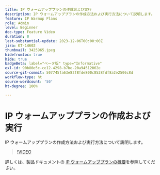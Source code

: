 ```yaml
---
title: IP ウォームアッププランの作成および実行
description: IP ウォームアッププランの作成方法および実行方法について説明します。
feature: IP Warmup Plans
role: Admin
level: Beginner
doc-type: Feature Video
duration: 0
last-substantial-update: 2023-12-06T00:00:00Z
jira: KT-14602
thumbnail: 3425965.jpeg
hidefromtoc: true
hide: true
badgeBeta: label="ベータ版" type="Informative"
exl-id: 90b80e5c-ce12-4298-b7be-20a94512062e
source-git-commit: 507745fa63e82f8fde800c8538fdf8a2e2506c8d
workflow-type: ht
source-wordcount: '50'
ht-degree: 100%

---
```


# IP ウォームアッププランの作成および実行

IP ウォームアッププランの作成方法および実行方法について説明します。

>[!VIDEO](https://video.tv.adobe.com/v/3425965/?learn=on)

詳しくは、製品ドキュメントの [IP ウォームアッププランの概要](https://experienceleague.adobe.com/docs/journey-optimizer/using/configuration/implement-ip-warmup-plan/ip-warmup-gs.html?lang=ja)を参照してください。
